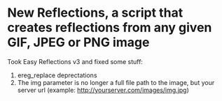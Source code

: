 # New Reflections, a script that creates reflections from any given GIF, JPEG or PNG image

Took Easy Reflections v3 and fixed some stuff:

1. ereg_replace deprectations
2. The img parameter is no longer a full file path to the image, but your server url (example: http://yourserver.com/images/img.jpg)


